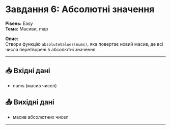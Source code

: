 # Завдання 6: Абсолютні значення  
**Рівень:** Easy  
**Тема:** Масиви, map  

**Опис:**  
Створи функцію `absoluteValues(nums)`, яка повертає новий масив, де всі числа перетворені в абсолютні значення.  

---
## 📥 Вхідні дані
- nums (масив чисел)

## 📤 Вихідні дані
- масив абсолютних чисел  

---